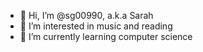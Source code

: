 - 👋 Hi, I’m @sg00990, a.k.a Sarah
- 👀 I’m interested in music and reading
- 🌱 I’m currently learning computer science

